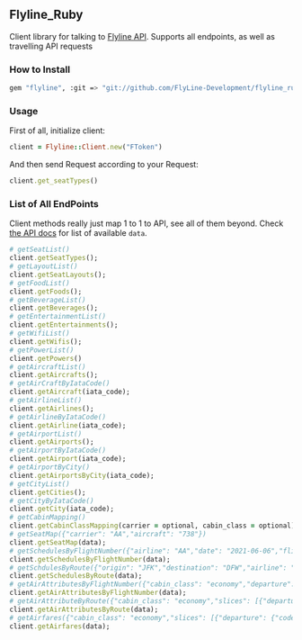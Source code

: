 ## Flyline_Ruby



Client library for talking to [Flyline API](https://flyline.io/docs/). Supports all endpoints, as well as travelling API requests

### How to Install

```sh
gem "flyline", :git => "git://github.com/FlyLine-Development/flyline_ruby.git"
```

### Usage

First of all, initialize client:

```ruby
client = Flyline::Client.new("FToken")
```



And then send Request according to your Request:

```ruby
client.get_seatTypes()
```

### List of All EndPoints

Client methods really just map 1 to 1 to API, see all of them beyond. Check [the API docs](https://flyline.io/api-ref) for list of available `data`.

```ruby
# getSeatList()
client.getSeatTypes();
# getLayoutList()
client.getSeatLayouts();
# getFoodList()
client.getFoods();
# getBeverageList()
client.getBeverages();
# getEntertainmentList()
client.getEntertainments();
# getWifiList()
client.getWifis();
# getPowerList()
client.getPowers()
# getAircraftList()
client.getAircrafts();
# getAirCraftByIataCode()
client.getAircraft(iata_code);
# getAirlineList()
client.getAirlines();
# getAirlineByIataCode()
client.getAirline(iata_code);
# getAirportList()
client.getAirports();
# getAirportByIataCode()
client.getAirport(iata_code);
# getAirportByCity()
client.getAirportsByCity(iata_code);
# getCityList()
client.getCities();
# getCityByIataCode()
client.getCity(iata_code);
# getCabinMapping()
client.getCabinClassMapping(carrier = optional, cabin_class = optional);
# getSeatMap({"carrier": "AA","aircraft": "738"})
client.getSeatMap(data);
# getSchedulesByFlightNumber({"airline": "AA","date": "2021-06-06","flight_number": "1105"})
client.getSchedulesByFlightNumber(data);
# getSchdulesByRoute({"origin": "JFK","destination": "DFW","airline": "AA","date": "2021-06-06"})
client.getSchedulesByRoute(data);
# getAirAttributesByFlightNumber({"cabin_class": "economy","departure": "DFW","arrival": "LAX","departure_date": "2021-06-15","flight_no": "2812","carrier": "AA"})
client.getAirAttributesByFlightNumber(data);
# getAirAttributeByRoute({"cabin_class": "economy","slices": [{"departure": {"code": "DFW","date": "2021-06-15"},"arrival": {"code": "LAX"}}],"passengers": 1})
client.getAirAttributesByRoute(data);
# getAirfares({"cabin_class": "economy","slices": [{"departure": {"code": "DFW","date": "2021-06-15"},"arrival": {"code": "LAX"}}],"passengers": 1})
client.getAirfares(data);
```
